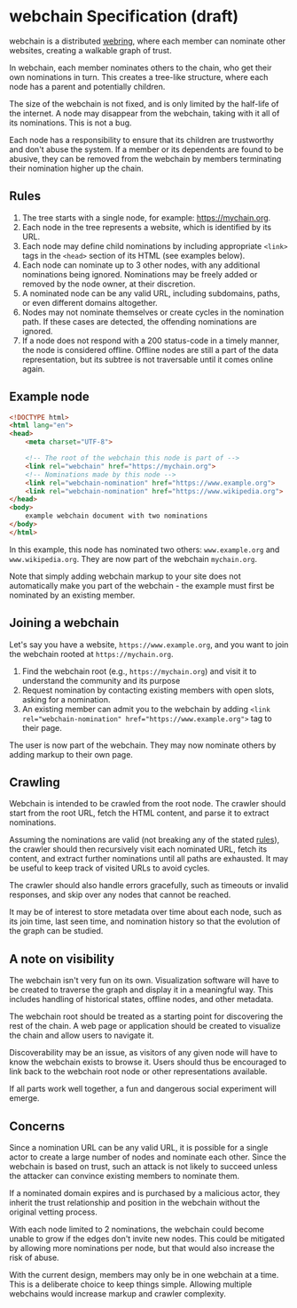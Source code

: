 # webchain Specification (draft)

webchain is a distributed [webring](https://en.wikipedia.org/wiki/Webring),
where each member can nominate other websites, creating a walkable graph of
trust.

In webchain, each member nominates others to the chain, who get their own
nominations in turn. This creates a tree-like structure, where each node has a
parent and potentially children.

The size of the webchain is not fixed, and is only limited by the half-life of
the internet. A node may disappear from the webchain, taking with it all of its
nominations. This is not a bug.

Each node has a responsibility to ensure that its children are trustworthy and
don't abuse the system. If a member or its dependents are found to be abusive,
they can be removed from the webchain by members terminating their nomination
higher up the chain.

## Rules

1. The tree starts with a single node, for example: https://mychain.org.
2. Each node in the tree represents a website, which is identified by its URL.
3. Each node may define child nominations by including appropriate `<link>` tags
   in the `<head>` section of its HTML (see examples below).
4. Each node can nominate up to 3 other nodes, with any additional nominations
   being ignored. Nominations may be freely added or removed by the node owner,
   at their discretion.
5. A nominated node can be any valid URL, including subdomains, paths, or even
   different domains altogether.
6. Nodes may not nominate themselves or create cycles in the nomination path. If
   these cases are detected, the offending nominations are ignored.
7. If a node does not respond with a 200 status-code in a timely manner, the
   node is considered offline. Offline nodes are still a part of the data
   representation, but its subtree is not traversable until it comes online
   again.

## Example node

```html
<!DOCTYPE html>
<html lang="en">
<head>
	<meta charset="UTF-8">

	<!-- The root of the webchain this node is part of -->
	<link rel="webchain" href="https://mychain.org">
	<!-- Nominations made by this node -->
	<link rel="webchain-nomination" href="https://www.example.org">
	<link rel="webchain-nomination" href="https://www.wikipedia.org">
</head>
<body>
	example webchain document with two nominations
</body>
</html>
```

In this example, this node has nominated two others: `www.example.org` and
`www.wikipedia.org`. They are now part of the webchain `mychain.org`.

Note that simply adding webchain markup to your site does not automatically make
you part of the webchain - the example must first be nominated by an existing
member.

## Joining a webchain

Let's say you have a website, `https://www.example.org`, and you want to join
the webchain rooted at `https://mychain.org`.

1. Find the webchain root (e.g., `https://mychain.org`) and
	visit it to understand the community and its purpose
2. Request nomination by contacting existing members with open slots, asking
   for a nomination.
3. An existing member can admit you to the webchain by adding
   `<link rel="webchain-nomination" href="https://www.example.org">` tag to
   their page.

The user is now part of the webchain. They may now nominate others by adding
markup to their own page.

## Crawling

Webchain is intended to be crawled from the root node. The crawler should start
from the root URL, fetch the HTML content, and parse it to extract nominations.

Assuming the nominations are valid (not breaking any of the stated
[rules](#rules)), the crawler should then recursively visit each nominated URL,
fetch its content, and extract further nominations until all paths are
exhausted. It may be useful to keep track of visited URLs to avoid cycles.

The crawler should also handle errors gracefully, such as timeouts or invalid
responses, and skip over any nodes that cannot be reached.

It may be of interest to store metadata over time about each node, such as its
join time, last seen time, and nomination history so that the evolution of the
graph can be studied.

## A note on visibility

The webchain isn't very fun on its own. Visualization software will have to be
created to traverse the graph and display it in a meaningful way. This includes
handling of historical states, offline nodes, and other metadata.

The webchain root should be treated as a starting point for discovering the
rest of the chain. A web page or application should be created to visualize the
chain and allow users to navigate it.

Discoverability may be an issue, as visitors of any given node will have to know
the webchain exists to browse it. Users should thus be encouraged to link back
to the webchain root node or other representations available.

If all parts work well together, a fun and dangerous social experiment will
emerge.


## Concerns

Since a nomination URL can be any valid URL, it is possible for a single actor
to create a large number of nodes and nominate each other. Since the webchain is
based on trust, such an attack is not likely to succeed unless the attacker can
convince existing members to nominate them.

If a nominated domain expires and is purchased by a malicious actor, they
inherit the trust relationship and position in the webchain without the original
vetting process.

With each node limited to 2 nominations, the webchain could become unable to
grow if the edges don't invite new nodes. This could be mitigated by allowing
more nominations per node, but that would also increase the risk of abuse.

With the current design, members may only be in one webchain at a time. This is
a deliberate choice to keep things simple. Allowing multiple webchains would
increase markup and crawler complexity.
